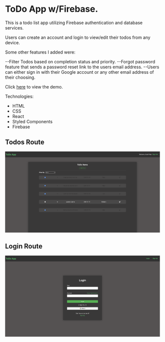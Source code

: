 # ToDo App w/Firebase.

This is a todo list app utilizing Firebase authentication and database services.

Users can create an account and login to view/edit their todos from any device.

Some other features I added were:

--Filter Todos based on completion status and priority.
--Forgot password feature that sends a password reset link to the users email address.
--Users can either sign in with their Google account or any other email address of their choosing.

Click [here](https://todo-list-2-c0d05.web.app/?#/Todos) to view the demo.

Technologies:

- HTML
- CSS
- React
- Styled Components
- Firebase

## Todos Route

![Alt text](https://github.com/ScotttP/todo-list-2/blob/master/todo-list-2-todos.png?raw=true)

## Login Route

![Alt text](https://github.com/ScotttP/todo-list-2/blob/master/todo-list-2-login.png?raw=true)
